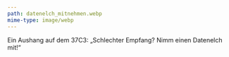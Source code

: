```yaml
---
path: datenelch_mitnehmen.webp
mime-type: image/webp
---
```


Ein Aushang auf dem 37C3: „Schlechter Empfang? Nimm einen Datenelch mit!“
